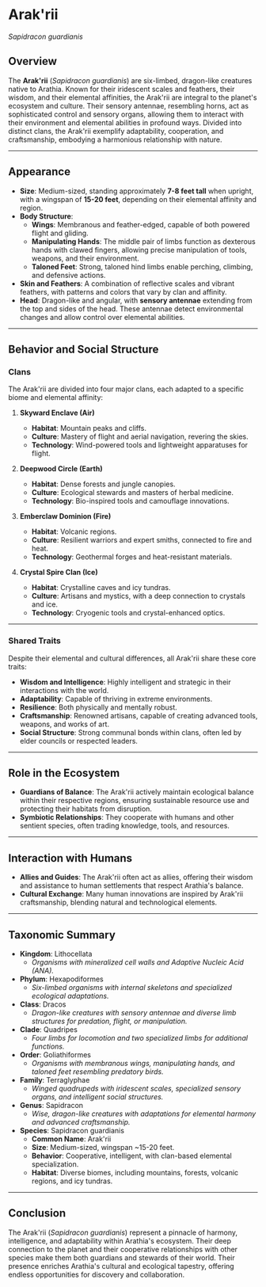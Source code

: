 # Arak'rii  
*Sapidracon guardianis*  

## Overview  
The **Arak'rii** (*Sapidracon guardianis*) are six-limbed, dragon-like creatures native to Arathia. Known for their iridescent scales and feathers, their wisdom, and their elemental affinities, the Arak'rii are integral to the planet's ecosystem and culture. Their sensory antennae, resembling horns, act as sophisticated control and sensory organs, allowing them to interact with their environment and elemental abilities in profound ways. Divided into distinct clans, the Arak'rii exemplify adaptability, cooperation, and craftsmanship, embodying a harmonious relationship with nature.

---

## Appearance  
- **Size**: Medium-sized, standing approximately **7-8 feet tall** when upright, with a wingspan of **15-20 feet**, depending on their elemental affinity and region.  
- **Body Structure**:  
  - **Wings**: Membranous and feather-edged, capable of both powered flight and gliding.  
  - **Manipulating Hands**: The middle pair of limbs function as dexterous hands with clawed fingers, allowing precise manipulation of tools, weapons, and their environment.  
  - **Taloned Feet**: Strong, taloned hind limbs enable perching, climbing, and defensive actions.  
- **Skin and Feathers**: A combination of reflective scales and vibrant feathers, with patterns and colors that vary by clan and affinity.  
- **Head**: Dragon-like and angular, with **sensory antennae** extending from the top and sides of the head. These antennae detect environmental changes and allow control over elemental abilities.  

---

## Behavior and Social Structure  
### Clans  
The Arak'rii are divided into four major clans, each adapted to a specific biome and elemental affinity:  

1. **Skyward Enclave (Air)**  
   - **Habitat**: Mountain peaks and cliffs.  
   - **Culture**: Mastery of flight and aerial navigation, revering the skies.  
   - **Technology**: Wind-powered tools and lightweight apparatuses for flight.  

2. **Deepwood Circle (Earth)**  
   - **Habitat**: Dense forests and jungle canopies.  
   - **Culture**: Ecological stewards and masters of herbal medicine.  
   - **Technology**: Bio-inspired tools and camouflage innovations.  

3. **Emberclaw Dominion (Fire)**  
   - **Habitat**: Volcanic regions.  
   - **Culture**: Resilient warriors and expert smiths, connected to fire and heat.  
   - **Technology**: Geothermal forges and heat-resistant materials.  

4. **Crystal Spire Clan (Ice)**  
   - **Habitat**: Crystalline caves and icy tundras.  
   - **Culture**: Artisans and mystics, with a deep connection to crystals and ice.  
   - **Technology**: Cryogenic tools and crystal-enhanced optics.  

---

### Shared Traits  
Despite their elemental and cultural differences, all Arak'rii share these core traits:  
- **Wisdom and Intelligence**: Highly intelligent and strategic in their interactions with the world.  
- **Adaptability**: Capable of thriving in extreme environments.  
- **Resilience**: Both physically and mentally robust.  
- **Craftsmanship**: Renowned artisans, capable of creating advanced tools, weapons, and works of art.  
- **Social Structure**: Strong communal bonds within clans, often led by elder councils or respected leaders.  

---

## Role in the Ecosystem  
- **Guardians of Balance**: The Arak'rii actively maintain ecological balance within their respective regions, ensuring sustainable resource use and protecting their habitats from disruption.  
- **Symbiotic Relationships**: They cooperate with humans and other sentient species, often trading knowledge, tools, and resources.  

---

## Interaction with Humans  
- **Allies and Guides**: The Arak'rii often act as allies, offering their wisdom and assistance to human settlements that respect Arathia's balance.  
- **Cultural Exchange**: Many human innovations are inspired by Arak'rii craftsmanship, blending natural and technological elements.  

---

## Taxonomic Summary  
- **Kingdom**: Lithocellata  
  - *Organisms with mineralized cell walls and Adaptive Nucleic Acid (ANA).*  
- **Phylum**: Hexapodiformes  
  - *Six-limbed organisms with internal skeletons and specialized ecological adaptations.*  
- **Class**: Dracos  
  - *Dragon-like creatures with sensory antennae and diverse limb structures for predation, flight, or manipulation.*  
- **Clade**: Quadripes  
  - *Four limbs for locomotion and two specialized limbs for additional functions.*  
- **Order**: Goliathiformes  
  - *Organisms with membranous wings, manipulating hands, and taloned feet resembling predatory birds.*  
- **Family**: Terraglyphae  
  - *Winged quadrupeds with iridescent scales, specialized sensory organs, and intelligent social structures.*  
- **Genus**: Sapidracon  
  - *Wise, dragon-like creatures with adaptations for elemental harmony and advanced craftsmanship.*  
- **Species**: Sapidracon guardianis  
  - **Common Name**: Arak'rii  
  - **Size**: Medium-sized, wingspan ~15-20 feet.  
  - **Behavior**: Cooperative, intelligent, with clan-based elemental specialization.  
  - **Habitat**: Diverse biomes, including mountains, forests, volcanic regions, and icy tundras.  

---

## Conclusion  
The Arak'rii (*Sapidracon guardianis*) represent a pinnacle of harmony, intelligence, and adaptability within Arathia's ecosystem. Their deep connection to the planet and their cooperative relationships with other species make them both guardians and stewards of their world. Their presence enriches Arathia's cultural and ecological tapestry, offering endless opportunities for discovery and collaboration.
